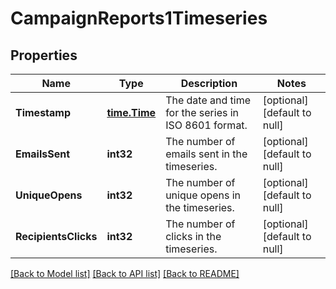 # CampaignReports1Timeseries

## Properties
Name | Type | Description | Notes
------------ | ------------- | ------------- | -------------
**Timestamp** | [**time.Time**](time.Time.md) | The date and time for the series in ISO 8601 format. | [optional] [default to null]
**EmailsSent** | **int32** | The number of emails sent in the timeseries. | [optional] [default to null]
**UniqueOpens** | **int32** | The number of unique opens in the timeseries. | [optional] [default to null]
**RecipientsClicks** | **int32** | The number of clicks in the timeseries. | [optional] [default to null]

[[Back to Model list]](../README.md#documentation-for-models) [[Back to API list]](../README.md#documentation-for-api-endpoints) [[Back to README]](../README.md)


